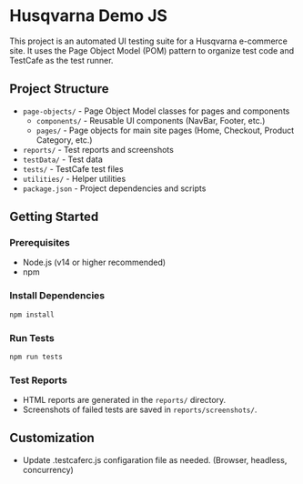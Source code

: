 # Husqvarna Demo JS

This project is an automated UI testing suite for a Husqvarna e-commerce site. It uses the Page Object Model (POM) pattern to organize test code and TestCafe as the test runner.

## Project Structure

- `page-objects/` - Page Object Model classes for pages and components
  - `components/` - Reusable UI components (NavBar, Footer, etc.)
  - `pages/` - Page objects for main site pages (Home, Checkout, Product Category, etc.)
- `reports/` - Test reports and screenshots
- `testData/` - Test data
- `tests/` - TestCafe test files
- `utilities/` - Helper utilities
- `package.json` - Project dependencies and scripts

## Getting Started

### Prerequisites

- Node.js (v14 or higher recommended)
- npm

### Install Dependencies

```bash
npm install
```

### Run Tests

```bash
npm run tests
```

### Test Reports

- HTML reports are generated in the `reports/` directory.
- Screenshots of failed tests are saved in `reports/screenshots/`.

## Customization

- Update .testcaferc.js configaration file as needed. (Browser, headless, concurrency)
